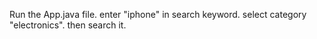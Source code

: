 Run the App.java file.
enter "iphone" in search keyword.
select category "electronics".
then search it.
